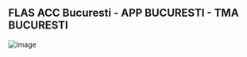 ## FLAS ACC Bucuresti - APP BUCURESTI - TMA BUCURESTI

![image][apb]

[apb]: ../../images/INT_LoAs/FLAS_ACC_APB.png